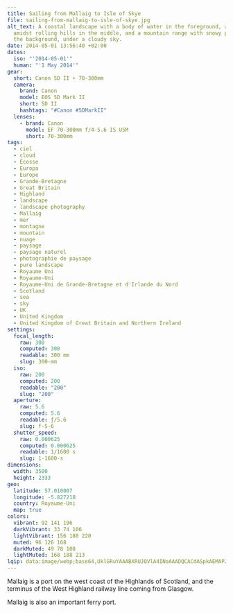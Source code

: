 ```yaml
---
title: Sailing from Mallaig to Isle of Skye
file: sailing-from-mallaig-to-isle-of-skye.jpg
alt_text: A coastal landscape with a body of water in the foreground, a village
  amidst rolling hills in the middle, and a mountain range with snowy peaks in
  the background, under a cloudy sky.
date: 2014-05-01 13:56:40 +02:00
dates:
  iso: "'2014-05-01'"
  human: "'1 May 2014'"
gear:
  short: Canon 5D II + 70-300mm
  camera:
    brand: Canon
    model: EOS 5D Mark II
    short: 5D II
    hashtags: "#Canon #5DMarkII"
  lenses:
    - brand: Canon
      model: EF 70-300mm f/4-5.6 IS USM
      short: 70-300mm
tags:
  - ciel
  - cloud
  - Écosse
  - Europa
  - Europe
  - Grande-Bretagne
  - Great Britain
  - Highland
  - landscape
  - landscape photography
  - Mallaig
  - mer
  - montagne
  - mountain
  - nuage
  - paysage
  - paysage naturel
  - photographie de paysage
  - pure landscape
  - Royaume Uni
  - Royaume-Uni
  - Royaume-Uni de Grande-Bretagne et d'Irlande du Nord
  - Scotland
  - sea
  - sky
  - UK
  - United Kingdom
  - United Kingdom of Great Britain and Northern Ireland
settings:
  focal_length:
    raw: 300
    computed: 300
    readable: 300 mm
    slug: 300-mm
  iso:
    raw: 200
    computed: 200
    readable: "200"
    slug: "200"
  aperture:
    raw: 5.6
    computed: 5.6
    readable: ƒ/5.6
    slug: f-5-6
  shutter_speed:
    raw: 0.000625
    computed: 0.000625
    readable: 1/1600 s
    slug: 1-1600-s
dimensions:
  width: 3500
  height: 2333
geo:
  latitude: 57.010007
  longitude: -5.827218
  country: Royaume-Uni
  map: true
colors:
  vibrant: 92 141 196
  darkVibrant: 33 74 106
  lightVibrant: 156 180 220
  muted: 96 126 168
  darkMuted: 49 78 108
  lightMuted: 168 188 213
lqip: data:image/webp;base64,UklGRuYAAABXRUJQVlA4INoAAADQCACdASpkAEMAP22gvli7NS4lMVoce2AtiWUAznnjgAAdVr8YDaKB4R+cIDMoitqaf4KzOoEe0Rr895ou828hbuTDWlQx6NVzl0R2jy8AAKz3yYAnMhuO5NL+RvvSxm/OfSMljXALdjxNl0ouMzq/OIwb4nDDE26f9cMYKTZyRVwk1NgXRD44Bf3bbgID2EcZmS3x8U6S2K28NBeMOjkjp11x2WC02B8EhEpMxq7c+xOjewpJ0RMthQGDY/6JW7/wOyxXc/FgdxJttYuXpyCVc9nkmei2AAAAAA==
---
```


Mallaig is a port on the west coast of the Highlands of Scotland, and the terminus of the West Highland railway line coming from Glasgow.

Mallaig is also an important ferry port.
